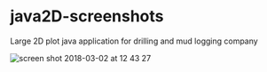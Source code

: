# java2D-screenshots
Large 2D plot java application for drilling and mud logging company

![screen shot 2018-03-02 at 12 43 27](https://user-images.githubusercontent.com/2702584/36907992-d255b070-1e18-11e8-80b4-8613b97ef275.png)
